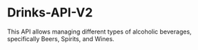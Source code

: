# Drinks-API-V2
 This API allows managing different types of alcoholic beverages, specifically Beers, Spirits, and Wines.
